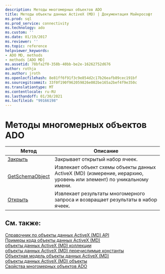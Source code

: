 ```yaml
---
description: Методы многомерных объектов ADO
title: Методы объекты данных ActiveX (MD) | Документация Майкрософт
ms.prod: sql
ms.prod_service: connectivity
ms.technology: ado
ms.custom: ''
ms.date: 01/19/2017
ms.reviewer: ''
ms.topic: reference
helpviewer_keywords:
- ADO MD, methods
- methods [ADO MD]
ms.assetid: 78bfa2f0-358b-40bb-be2e-16262752d676
author: rothja
ms.author: jroth
ms.openlocfilehash: 8e81ff6f91f3c9e854d2c17b26eafb89cec191bf
ms.sourcegitcommit: 33f0f190f962059826e002be165a2bef4f9e350c
ms.translationtype: MT
ms.contentlocale: ru-RU
ms.lasthandoff: 01/30/2021
ms.locfileid: "99166198"
---
```

# <a name="ado-md-methods"></a>Методы многомерных объектов ADO

|Метод|Описание|  
|-|-|  
|[Закрыть](./close-method-ado-md.md)|Закрывает открытый набор ячеек.|  
|[GetSchemaObject](./getschemaobject-method-ado-md.md)|Извлекает объект схемы объекты данных ActiveX (MD) (измерение, иерархию, уровень или элемент) по уникальному имени.|  
|[Открыть](./open-method-ado-md.md)|Извлекает результаты многомерного запроса и возвращает результаты в набор ячеек.|  
  
## <a name="see-also"></a>См. также:  
 [Справочник по объекты данных ActiveX (MD) API](./ado-md-object-model.md)   
 [Примеры кода объекты данных ActiveX (MD)](./ado-md-code-examples.md)   
 [объекты данных ActiveX (MD) коллекции](./ado-md-collections.md)   
 [объекты данных ActiveX (MD) перечислимые константы](./ado-md-enumerated-constants.md)   
 [Объектная модель объекты данных ActiveX (MD)](./ado-md-object-model.md)   
 [объекты данных ActiveX (MD) объекты](./ado-md-objects.md)   
 [Свойства многомерных объектов ADO](./ado-md-properties.md)

